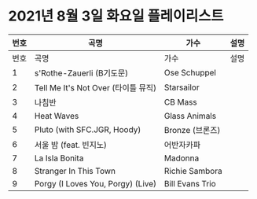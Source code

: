 # 2021년 8월 3일 화요일 플레이리스트

| 번호 | 곡명 | 가수 | 설명 |
|------|------|------|------|
| 번호 | 곡명 | 가수 | 설명 |
| 1 | s'Rothe-Zauerli (B기도문) | Ose Schuppel |  |
| 2 | Tell Me It's Not Over (타이틀 뮤직) | Starsailor |  |
| 3 | 나침반 | CB Mass |  |
| 4 | Heat Waves | Glass Animals |  |
| 5 | Pluto (with SFC.JGR, Hoody) | Bronze (브론즈) |  |
| 6 | 서울 밤 (feat. 빈지노) | 어반자카파 |  |
| 7 | La Isla Bonita | Madonna |  |
| 8 | Stranger In This Town | Richie Sambora |  |
| 9 | Porgy (I Loves You, Porgy) (Live) | Bill Evans Trio |  |
